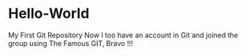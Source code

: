 # Hello-World
My First Git Repository
Now I too have an account in Git and joined the group using The Famous GIT, Bravo !!!
